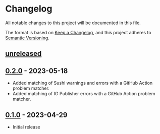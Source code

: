 # Changelog

All notable changes to this project will be documented in this file.

The format is based on [Keep a Changelog](https://keepachangelog.com/en/1.1.0/),
and this project adheres to [Semantic Versioning](https://semver.org/spec/v2.0.0.html).

## [unreleased]

## [0.2.0] - 2023-05-18

- Added matching of Sushi warnings and errors with a GitHub Action problem matcher.
- Added matching of IG Publisher errors with a GitHub Action problem matcher.

## [0.1.0] - 2023-04-29

- Initial release

[unreleased]: https://github.com/qligier/fhir-ig-action/compare/v0.2.0...HEAD
[0.2.0]: https://github.com/qligier/fhir-ig-action/compare/v0.1.0...v0.2.0
[0.1.0]: https://github.com/qligier/fhir-ig-action/releases/tag/v0.1.0
